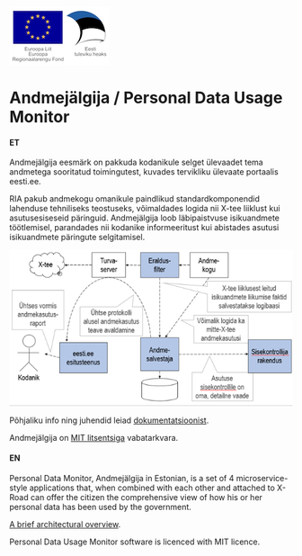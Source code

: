 ![EL Regionaalarengu Fond](doc/img/EL_Regionaalarengu_Fond_horisontaalne.jpg)

Andmejälgija / Personal Data Usage Monitor
=====================

#### ET

Andmejälgija eesmärk on pakkuda kodanikule selget ülevaadet tema andmetega sooritatud toimingutest, kuvades tervikliku ülevaate portaalis eesti.ee. 

RIA pakub andmekogu omanikule paindlikud standardkomponendid lahenduse tehniliseks teostuseks, võimaldades logida nii X-tee liiklust kui asutusesiseseid päringuid. Andmejälgija loob läbipaistvuse isikuandmete töötlemisel, parandades nii kodanike informeeritust kui abistades asutusi isikuandmete päringute selgitamisel.

![AJ_3](doc/img/AJ_3.png)

Põhjaliku info ning juhendid leiad [dokumentatsioonist](doc/README.md).

Andmejälgija on [MIT litsentsiga](LICENSE.txt) vabatarkvara.

#### EN

Personal Data Monitor, Andmejälgija in Estonian, is a set of 4 microservice-style applications that, when combined with each other and attached to X-Road can offer the citizen the comprehensive view of how his or her personal data has been used by the government.

[A brief architectural overview](https://github.com/e-gov/AJ/blob/master/preliminary/Overview.md).

Personal Data Usage Monitor software is licenced with MIT licence.
